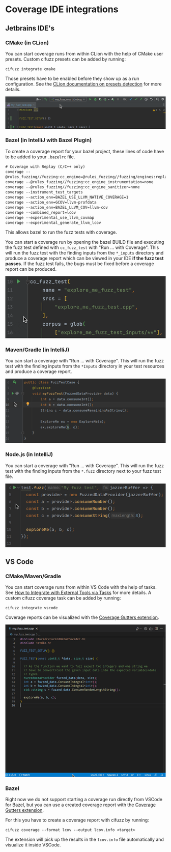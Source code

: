 # Coverage IDE integrations

## Jetbrains IDE's

### CMake (in CLion)

You can start coverage runs from within CLion with the help of CMake
user presets. Custom cifuzz presets can be added by running:

    cifuzz integrate cmake

Those presets have to be enabled before they show up as a run configuration.
See the [CLion documentation on presets
detection](https://www.jetbrains.com/help/clion/cmake-presets.html#detect) for
more details.

![CMake fuzz test in CLion](/docs/assets/coverage_clion.gif)

### Bazel (in IntelliJ with Bazel Plugin)

To create a coverage report for your bazel project, these lines of code have
to be added to your `.bazelrc` file.

```
# Coverage with Replay (C/C++ only)
coverage --@rules_fuzzing//fuzzing:cc_engine=@rules_fuzzing//fuzzing/engines:replay
coverage --@rules_fuzzing//fuzzing:cc_engine_instrumentation=none
coverage --@rules_fuzzing//fuzzing:cc_engine_sanitizer=none
coverage --instrument_test_targets
coverage --action_env=BAZEL_USE_LLVM_NATIVE_COVERAGE=1
coverage --action_env=GCOV=llvm-profdata
coverage --action_env=BAZEL_LLVM_COV=llvm-cov
coverage --combined_report=lcov
coverage --experimental_use_llvm_covmap
coverage --experimental_generate_llvm_lcov
```

This allows bazel to run the fuzz tests with coverage.

You can start a coverage run by opening the bazel BUILD file and executing the
fuzz test defined with `cc_fuzz_test` with "Run ... with Coverage".
This will run the fuzz test with the finding inputs from the `*_inputs` directory
and produce a coverage report which can be viewed in your IDE **if the fuzz test
passes**. If the fuzz test fails, the bugs must be fixed before a coverage report
can be produced.

![Bazel fuzz test in IntelliJ](assets/coverage_intellij_bazel.gif)

### Maven/Gradle (in IntelliJ)

You can start a coverage with "Run ... with Coverage". This will run the
fuzz test with the finding inputs from the `*Inputs` directory in
your test resources and produce a coverage report.

![Jazzer fuzz test in IntelliJ](/docs/assets/coverage_intellij_jazzer.gif)

### Node.js (in IntelliJ)

You can start a coverage with "Run ... with Coverage". This will run the
fuzz test with the finding inputs from the `*.fuzz` directory next to
your fuzz test file.

![Jazzer.js fuzz test in IntelliJ](/docs/assets/coverage_intellij_jazzerjs.gif)

## VS Code

### CMake/Maven/Gradle

You can start coverage runs from within VS Code with the help of tasks. See
[How to Integrate with External Tools via
Tasks](https://code.visualstudio.com/docs/editor/tasks) for more details. A
custom cifuzz coverage task can be added by running:

    cifuzz integrate vscode

Coverage reports can be visualized with the
[Coverage Gutters extension](https://marketplace.visualstudio.com/items?itemName=ryanluker.vscode-coverage-gutters).

![CMake fuzz test in VSCode](/docs/assets/coverage_vscode.gif)

### Bazel

Right now we do not support starting a coverage run directly from VSCode for Bazel,
but you can use a created coverage report with the
[Coverage Gutters extension](https://marketplace.visualstudio.com/items?itemName=ryanluker.vscode-coverage-gutters).

For this you have to create a coverage report with cifuzz by running:

    cifuzz coverage --format lcov --output lcov.info <target>

The extension will pick up the results in the `lcov.info` file automatically
and visualize it inside VSCode.
